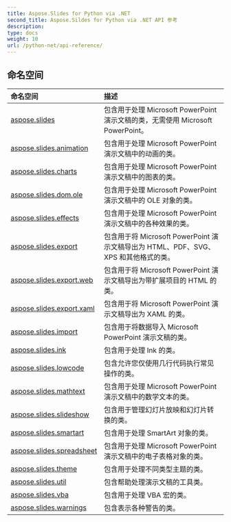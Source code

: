 ```yaml
---
title: Aspose.Slides for Python via .NET
second_title: Aspose.Sildes for Python via .NET API 参考
description: 
type: docs
weight: 10
url: /python-net/api-reference/
---
```


## 命名空间
| 命名空间 | 描述 |
| :- | :- |
|[aspose.slides](/slides/python-net/api-reference/aspose.slides/)|包含用于处理 Microsoft PowerPoint 演示文稿的类，无需使用 Microsoft PowerPoint。|
|[aspose.slides.animation](/slides/python-net/api-reference/aspose.slides.animation/)|包含用于处理 Microsoft PowerPoint 演示文稿中的动画的类。|
|[aspose.slides.charts](/slides/python-net/api-reference/aspose.slides.charts/)|包含用于处理 Microsoft PowerPoint 演示文稿中的图表的类。|
|[aspose.slides.dom.ole](/slides/python-net/api-reference/aspose.slides.dom.ole/)|包含用于处理 Microsoft PowerPoint 演示文稿中的 OLE 对象的类。|
|[aspose.slides.effects](/slides/python-net/api-reference/aspose.slides.effects/)|包含用于处理 Microsoft PowerPoint 演示文稿中的各种效果的类。|
|[aspose.slides.export](/slides/python-net/api-reference/aspose.slides.export/)|包含用于将 Microsoft PowerPoint 演示文稿导出为 HTML、PDF、SVG、XPS 和其他格式的类。|
|[aspose.slides.export.web](/slides/python-net/api-reference/aspose.slides.export.web/)|包含用于将 Microsoft PowerPoint 演示文稿导出为带扩展项目的 HTML 的类。|
|[aspose.slides.export.xaml](/slides/python-net/api-reference/aspose.slides.export.xaml/)|包含用于将 Microsoft PowerPoint 演示文稿导出为 XAML 的类。|
|[aspose.slides.import](/slides/python-net/api-reference/aspose.slides.import/)|包含用于将数据导入 Microsoft PowerPoint 演示文稿的类。|
|[aspose.slides.ink](/slides/python-net/api-reference/aspose.slides.ink/)|包含用于处理 Ink 的类。|
|[aspose.slides.lowcode](/slides/python-net/api-reference/aspose.slides.lowcode/)|包含允许您仅使用几行代码执行常见操作的类。|
|[aspose.slides.mathtext](/slides/python-net/api-reference/aspose.slides.mathtext/)|包含用于处理 Microsoft PowerPoint 演示文稿中的数学文本的类。|
|[aspose.slides.slideshow](/slides/python-net/api-reference/aspose.slides.slideshow/)|包含用于管理幻灯片放映和幻灯片转换的类。|
|[aspose.slides.smartart](/slides/python-net/api-reference/aspose.slides.smartart/)|包含用于处理 SmartArt 对象的类。|
|[aspose.slides.spreadsheet](/slides/python-net/api-reference/aspose.slides.spreadsheet/)|包含用于处理 Microsoft PowerPoint 演示文稿中的电子表格对象的类。|
|[aspose.slides.theme](/slides/python-net/api-reference/aspose.slides.theme/)|包含用于处理不同类型主题的类。|
|[aspose.slides.util](/slides/python-net/api-reference/aspose.slides.util/)|包含帮助处理演示文稿的工具类。|
|[aspose.slides.vba](/slides/python-net/api-reference/aspose.slides.vba/)|包含用于处理 VBA 宏的类。|
|[aspose.slides.warnings](/slides/python-net/api-reference/aspose.slides.warnings/)|包含表示各种警告的类。|